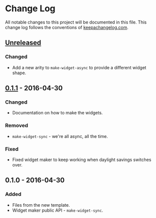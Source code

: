 # Change Log
All notable changes to this project will be documented in this file. This change log follows the conventions of [keepachangelog.com](http://keepachangelog.com/).

## [Unreleased]
### Changed
- Add a new arity to `make-widget-async` to provide a different widget shape.

## [0.1.1] - 2016-04-30
### Changed
- Documentation on how to make the widgets.

### Removed
- `make-widget-sync` - we're all async, all the time.

### Fixed
- Fixed widget maker to keep working when daylight savings switches over.

## 0.1.0 - 2016-04-30
### Added
- Files from the new template.
- Widget maker public API - `make-widget-sync`.

[Unreleased]: https://github.com/your-name/c-264-hard/compare/0.1.1...HEAD
[0.1.1]: https://github.com/your-name/c-264-hard/compare/0.1.0...0.1.1
